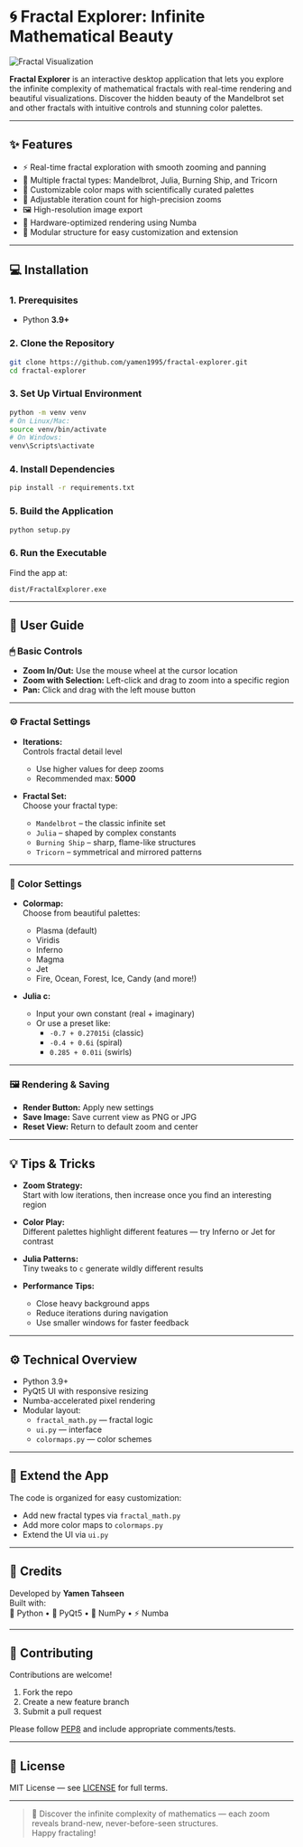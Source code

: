 
# 🌀 Fractal Explorer: Infinite Mathematical Beauty

![Fractal Visualization](fractal_explorer/fractal_explorer/resources/screenshot.png)

**Fractal Explorer** is an interactive desktop application that lets you explore the infinite complexity of mathematical fractals with real-time rendering and beautiful visualizations. Discover the hidden beauty of the Mandelbrot set and other fractals with intuitive controls and stunning color palettes.

---

## ✨ Features

- ⚡ Real-time fractal exploration with smooth zooming and panning  
- 🔄 Multiple fractal types: Mandelbrot, Julia, Burning Ship, and Tricorn  
- 🎨 Customizable color maps with scientifically curated palettes  
- 🧮 Adjustable iteration count for high-precision zooms  
- 🖼️ High-resolution image export  
- 🧠 Hardware-optimized rendering using Numba  
- 🧩 Modular structure for easy customization and extension  

---

## 💻 Installation

### 1. Prerequisites

- Python **3.9+**

### 2. Clone the Repository

```bash
git clone https://github.com/yamen1995/fractal-explorer.git
cd fractal-explorer
```

### 3. Set Up Virtual Environment

```bash
python -m venv venv
# On Linux/Mac:
source venv/bin/activate
# On Windows:
venv\Scripts\activate
```

### 4. Install Dependencies

```bash
pip install -r requirements.txt
```

### 5. Build the Application

```bash
python setup.py
```

### 6. Run the Executable

Find the app at:

```
dist/FractalExplorer.exe
```

---

## 📖 User Guide

### 🖱 Basic Controls

- **Zoom In/Out:** Use the mouse wheel at the cursor location  
- **Zoom with Selection:** Left-click and drag to zoom into a specific region  
- **Pan:** Click and drag with the left mouse button  

---

### ⚙️ Fractal Settings

- **Iterations:**  
  Controls fractal detail level  
  - Use higher values for deep zooms  
  - Recommended max: **5000**

- **Fractal Set:**  
  Choose your fractal type:  
  - `Mandelbrot` – the classic infinite set  
  - `Julia` – shaped by complex constants  
  - `Burning Ship` – sharp, flame-like structures  
  - `Tricorn` – symmetrical and mirrored patterns  

---

### 🎨 Color Settings

- **Colormap:**  
  Choose from beautiful palettes:
  - Plasma (default)
  - Viridis
  - Inferno
  - Magma
  - Jet
  - Fire, Ocean, Forest, Ice, Candy (and more!)

- **Julia c:**  
  - Input your own constant (real + imaginary)
  - Or use a preset like:
    - `-0.7 + 0.27015i` (classic)
    - `-0.4 + 0.6i` (spiral)
    - `0.285 + 0.01i` (swirls)

---

### 🖼️ Rendering & Saving

- **Render Button:** Apply new settings  
- **Save Image:** Save current view as PNG or JPG  
- **Reset View:** Return to default zoom and center  

---

## 💡 Tips & Tricks

- **Zoom Strategy:**  
  Start with low iterations, then increase once you find an interesting region

- **Color Play:**  
  Different palettes highlight different features — try Inferno or Jet for contrast

- **Julia Patterns:**  
  Tiny tweaks to `c` generate wildly different results

- **Performance Tips:**  
  - Close heavy background apps  
  - Reduce iterations during navigation  
  - Use smaller windows for faster feedback

---

## ⚙️ Technical Overview

- Python 3.9+  
- PyQt5 UI with responsive resizing  
- Numba-accelerated pixel rendering  
- Modular layout:  
  - `fractal_math.py` — fractal logic  
  - `ui.py` — interface  
  - `colormaps.py` — color schemes  

---

## 🧩 Extend the App

The code is organized for easy customization:
- Add new fractal types via `fractal_math.py`
- Add more color maps to `colormaps.py`
- Extend the UI via `ui.py`

---

## 🏁 Credits

Developed by **Yamen Tahseen**  
Built with:  
🧠 Python • 🎨 PyQt5 • 🔢 NumPy • ⚡ Numba

---

## 🤝 Contributing

Contributions are welcome!

1. Fork the repo  
2. Create a new feature branch  
3. Submit a pull request

Please follow [PEP8](https://peps.python.org/pep-0008/) and include appropriate comments/tests.

---

## 📄 License

MIT License — see [LICENSE](LICENSE) for full terms.

---

> 🧠 Discover the infinite complexity of mathematics — each zoom reveals brand-new, never-before-seen structures.  
> Happy fractaling!
